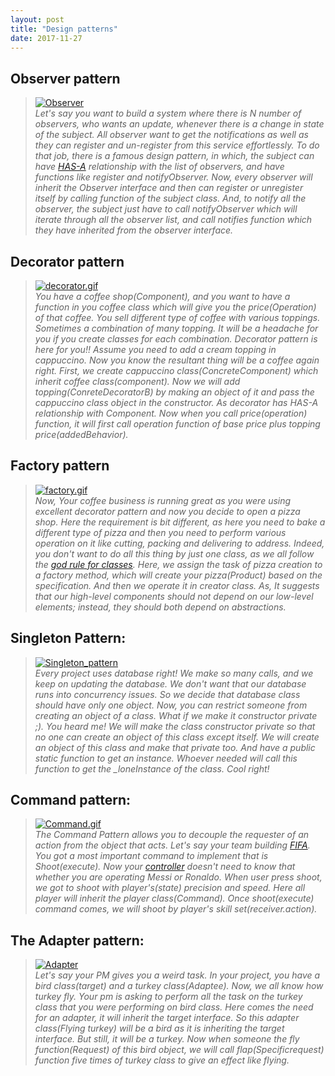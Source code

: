 ```yaml
---
layout: post
title: "Design patterns"
date: 2017-11-27
---
```


## Observer pattern
>[![Observer](https://upload.wikimedia.org/wikipedia/commons/thumb/8/8d/Observer.svg/500px-Observer.svg.png "Observer")](https://upload.wikimedia.org/wikipedia/commons/thumb/8/8d/Observer.svg/500px-Observer.svg.png)  
*Let's say you want to build a system where there is N number of observers, who wants an update, whenever there is a change in state of the subject. All observer want to get the notifications as well as they can register and un-register from this service effortlessly. 
To do that job, there is a famous design pattern, in which, the subject can have [HAS-A](https://en.wikipedia.org/wiki/Has-a) relationship with the list of observers, and have functions like register and notifyObserver.
Now, every observer will inherit the Observer interface and then can register or unregister itself by calling function of the subject class. And, to notify all the observer, the subject just have to call notifyObserver which will iterate through all the observer list, and call notifies function which they have inherited from the observer interface.*


## Decorator pattern 
>[![decorator.gif](http://www.dofactory.com/images/diagrams/net/decorator.gif "Decorator")](http://www.dofactory.com/images/diagrams/net/decorator.gif)  
*You have a coffee shop(Component), and you want to have a function in you coffee class which will give you the price(Operation) of that coffee.
You sell different type of coffee with various toppings. Sometimes a combination of many topping. It will be a headache for you if you create classes for each combination. 
Decorator pattern is here for you!!
Assume you need to add a cream topping in cappuccino. Now you know the resultant thing will be a coffee again right. First, we create cappuccino class(ConcreteComponent) which inherit coffee class(component). Now we will add topping(ConreteDecoratorB) by making an object of it and pass the cappuccino class object in the constructor. As decorator has HAS-A relationship with Component. Now when you call price(operation) function, it will first call operation function of base price plus topping price(addedBehavior).*


## Factory pattern
>[![factory.gif](http://www.dofactory.com/images/diagrams/net/factory.gif "Factory")](http://www.dofactory.com/images/diagrams/net/factory.gif)  
*Now, Your coffee business is running great as you were using excellent decorator pattern and now you decide to open a pizza shop. 
Here the requirement is bit different, as here you need to bake a different type of pizza and then you need to perform various operation on it like cutting, packing and delivering to address.
Indeed, you don't want to do all this thing by just one class, as we all follow the [god rule for classes](https://en.wikipedia.org/wiki/Single_responsibility_principle). Here, we assign the task of pizza creation to a factory method, which will create your pizza(Product) based on the specification. And then we operate it in creator class. As, It suggests that our high-level components should not depend on our low-level elements; instead, they should both depend on abstractions.*


## Singleton Pattern:
>[![Singleton_pattern](https://www.tutorialspoint.com/design_pattern/images/singleton_pattern_uml_diagram.jpg "Singleton_pattern")](https://www.tutorialspoint.com/design_pattern/images/singleton_pattern_uml_diagram.jpg)  
*Every project uses database right! We make so many calls, and we keep on updating the database. We don't want that our database runs into concurrency issues. So we decide that database class should have only one object. Now, you can restrict someone from creating an object of a class. What if we make it constructor private ;). You heard me! We will make the class constructor private so that no one can create an object of this class except itself. We will create an object of this class and make that private too. And have a public static function to get an instance. Whoever needed will call this function to get the _loneInstance of the class. Cool right!*



## Command pattern:  
>[![Command.gif](https://upload.wikimedia.org/wikipedia/commons/thumb/b/bf/Command_pattern.svg/700px-Command_pattern.svg.png "Command")](https://upload.wikimedia.org/wikipedia/commons/thumb/b/bf/Command_pattern.svg/700px-Command_pattern.svg.png)  
*The Command Pattern allows you to decouple the requester of an action from the object that acts. 
Let's say your team building [FIFA](https://www.easports.com/fifa). You got a most important command to implement that is Shoot(execute). Now your [controller](https://compass-ssl.xbox.com/assets/d3/d8/d3d83d26-d0df-49b8-9ad2-f213425a091d.jpg?n=X1-Wireless-Controller-Black_Gallery_1056x594_02.jpg) doesn't need to know that whether you are operating Messi or Ronaldo. When user press shoot, we got to shoot with player's(state) precision and speed. Here all player will inherit the player class(Command). Once shoot(execute) command comes, we will shoot by player's skill set(receiver.action).*


## The Adapter pattern:
>[![Adapter](http://www.dofactory.com/images/diagrams/net/adapter.gif "Adapter")](http://www.dofactory.com/images/diagrams/net/adapter.gif)  
*Let's say your PM gives you a weird task. In your project, you have a bird class(target) and a turkey class(Adaptee). Now, we all know how turkey fly. Your pm is asking to perform all the task on the turkey class that you were performing on bird class. Here comes the need for an adapter, it will inherit the target interface. So this adapter class(Flying turkey) will be a bird as it is inheriting the target interface. But still, it will be a turkey. Now when someone the fly function(Request) of this bird object, we will call flap(Specificrequest) function five times of turkey class to give an effect like flying.*